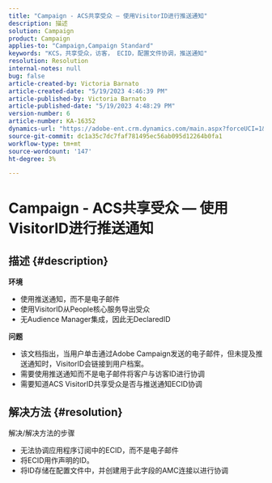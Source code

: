 ```yaml
---
title: "Campaign - ACS共享受众 — 使用VisitorID进行推送通知"
description: 描述
solution: Campaign
product: Campaign
applies-to: "Campaign,Campaign Standard"
keywords: "KCS，共享受众，访客， ECID，配置文件协调，推送通知"
resolution: Resolution
internal-notes: null
bug: false
article-created-by: Victoria Barnato
article-created-date: "5/19/2023 4:46:39 PM"
article-published-by: Victoria Barnato
article-published-date: "5/19/2023 4:48:29 PM"
version-number: 6
article-number: KA-16352
dynamics-url: "https://adobe-ent.crm.dynamics.com/main.aspx?forceUCI=1&pagetype=entityrecord&etn=knowledgearticle&id=1cdaedb3-64f6-ed11-8848-6045bd0065b6"
source-git-commit: dc1a35c7dc7faf781495ec56ab095d12264b0fa1
workflow-type: tm+mt
source-wordcount: '147'
ht-degree: 3%

---
```


# Campaign - ACS共享受众 — 使用VisitorID进行推送通知

## 描述 {#description}

<b>环境</b>
- 使用推送通知，而不是电子邮件
- 使用VisitorID从People核心服务导出受众
- 无Audience Manager集成，因此无DeclaredID

<b>问题</b>
- 该文档指出，当用户单击通过Adobe Campaign发送的电子邮件，但未提及推送通知时，VisitorID会链接到用户档案。
- 需要使用推送通知而不是电子邮件将客户与访客ID进行协调
- 需要知道ACS VisitorID共享受众是否与推送通知ECID协调







## 解决方法 {#resolution}


解决/解决方法的步骤

- 无法协调应用程序订阅中的ECID，而不是电子邮件
- 将ECID用作声明的ID。
- 将ID存储在配置文件中，并创建用于此字段的AMC连接以进行协调



